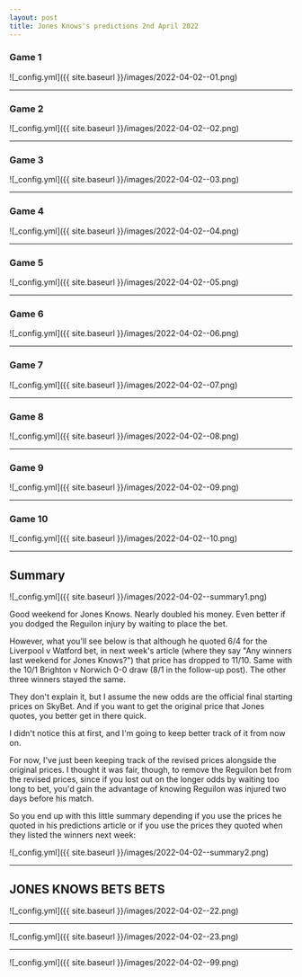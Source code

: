 ```yaml
---
layout: post
title: Jones Knows's predictions 2nd April 2022
---
```


### Game 1  
![_config.yml]({{ site.baseurl }}/images/2022-04-02--01.png)  

----

### Game 2
![_config.yml]({{ site.baseurl }}/images/2022-04-02--02.png)  

----

### Game 3
![_config.yml]({{ site.baseurl }}/images/2022-04-02--03.png)  

----

### Game 4
![_config.yml]({{ site.baseurl }}/images/2022-04-02--04.png)  

----

### Game 5
![_config.yml]({{ site.baseurl }}/images/2022-04-02--05.png)  

----

### Game 6
![_config.yml]({{ site.baseurl }}/images/2022-04-02--06.png)  

----

### Game 7
![_config.yml]({{ site.baseurl }}/images/2022-04-02--07.png)  

----

### Game 8
![_config.yml]({{ site.baseurl }}/images/2022-04-02--08.png)  

----

### Game 9
![_config.yml]({{ site.baseurl }}/images/2022-04-02--09.png)  

----

### Game 10
![_config.yml]({{ site.baseurl }}/images/2022-04-02--10.png)  

----
## Summary
![_config.yml]({{ site.baseurl }}/images/2022-04-02--summary1.png)  

Good weekend for Jones Knows. Nearly doubled his money. Even better if you dodged the Reguilon injury by waiting to place the bet.

However, what you'll see below is that although he quoted 6/4 for the Liverpool v Watford bet, in next week's article (where they say "Any winners last weekend for Jones Knows?") that price has dropped to 11/10. Same with the 10/1 Brighton v Norwich 0-0 draw (8/1 in the follow-up post). The other three winners stayed the same. 

They don't explain it, but I assume the new odds are the official final starting prices on SkyBet. And if you want to get the original price that Jones quotes, you better get in there quick.

I didn't notice this at first, and I'm going to keep better track of it from now on.

For now, I've just been keeping track of the revised prices alongside the original prices. I thought it was fair, though, to remove the Reguilon bet from the revised prices, since if you lost out on the longer odds by waiting too long to bet, you'd gain the advantage of knowing Reguilon was injured two days before his match.

So you end up with this little summary depending if you use the prices he quoted in his predictions article or if you use the prices they quoted when they listed the winners next week:

![_config.yml]({{ site.baseurl }}/images/2022-04-02--summary2.png)  

----

## JONES KNOWS BETS BETS  
![_config.yml]({{ site.baseurl }}/images/2022-04-02--22.png)  

----

![_config.yml]({{ site.baseurl }}/images/2022-04-02--23.png)  

----

![_config.yml]({{ site.baseurl }}/images/2022-04-02--99.png)  
